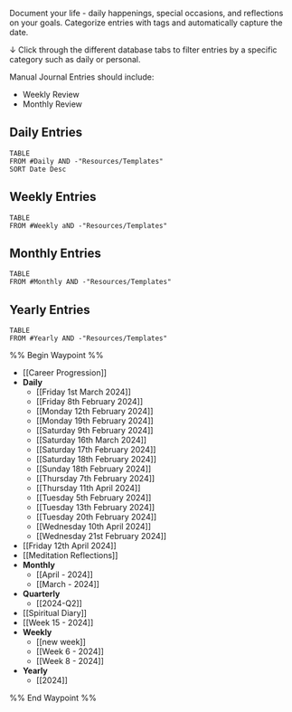 Document your life - daily happenings, special occasions, and reflections on your goals.
Categorize entries with tags and automatically capture the date.

↓ Click through the different database tabs to filter entries by a specific category such as daily or personal.

Manual Journal Entries should include:
- Weekly Review
- Monthly Review


## Daily Entries
```dataview
TABLE
FROM #Daily AND -"Resources/Templates"
SORT Date Desc
```

## Weekly Entries
```dataview
TABLE
FROM #Weekly aND -"Resources/Templates"
```


## Monthly Entries
```dataview
TABLE
FROM #Monthly AND -"Resources/Templates"
```

## Yearly Entries
```dataview
TABLE
FROM #Yearly AND -"Resources/Templates"
```

%% Begin Waypoint %%
- [[Career Progression]]
- **Daily**
	- [[Friday 1st March 2024]]
	- [[Friday 8th February 2024]]
	- [[Monday 12th February 2024]]
	- [[Monday 19th February 2024]]
	- [[Saturday 9th February 2024]]
	- [[Saturday 16th March 2024]]
	- [[Saturday 17th February 2024]]
	- [[Saturday 18th February 2024]]
	- [[Sunday 18th February 2024]]
	- [[Thursday 7th February 2024]]
	- [[Thursday 11th April 2024]]
	- [[Tuesday 5th February 2024]]
	- [[Tuesday 13th February 2024]]
	- [[Tuesday 20th February 2024]]
	- [[Wednesday 10th April 2024]]
	- [[Wednesday 21st February 2024]]
- [[Friday 12th April 2024]]
- [[Meditation Reflections]]
- **Monthly**
	- [[April - 2024]]
	- [[March - 2024]]
- **Quarterly**
	- [[2024-Q2]]
- [[Spiritual Diary]]
- [[Week 15 - 2024]]
- **Weekly**
	- [[new week]]
	- [[Week 6 - 2024]]
	- [[Week 8 - 2024]]
- **Yearly**
	- [[2024]]

%% End Waypoint %%